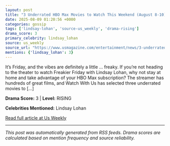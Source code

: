 ```yaml
---
layout: post
title: "3 Underrated HBO Max Movies to Watch This Weekend (August 8-10)""
date: 2025-08-09 01:20:56 +0000
categories: gossip
tags: ['lindsay-lohan', 'source-us_weekly', 'drama-rising']
drama_score: 3
primary_celebrity: lindsay_lohan
source: us_weekly
source_url: "https://www.usmagazine.com/entertainment/news/3-underrated-hbo-max-movies-to-watch-this-weekend-august-8-10/""
mentions: {'lindsay_lohan': 3}
---
```


It’s Friday, and the vibes are definitely a little … freaky. If you’re not heading to the theater to watch Freakier Friday with Lindsay Lohan, why not stay at home and take advantage of your HBO Max subscription? The streamer has hundreds of great films, and Watch With Us has selected three underrated movies to […]

**Drama Score:** 3 | **Level:** RISING

**Celebrities Mentioned:** Lindsay Lohan

[Read full article at Us Weekly](https://www.usmagazine.com/entertainment/news/3-underrated-hbo-max-movies-to-watch-this-weekend-august-8-10/)

---
*This post was automatically generated from RSS feeds. Drama scores are calculated based on mention frequency and source reliability.*
